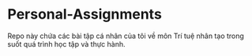 # Personal-Assignments

Repo này chứa các bài tập cá nhân của tôi về môn Trí tuệ nhân tạo trong suốt quá trình học tập và thực hành.
